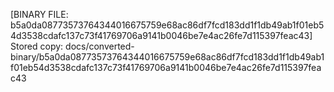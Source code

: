 [BINARY FILE: b5a0da08773573764344016675759e68ac86df7fcd183dd1f1db49ab1f01eb54d3538cdafc137c73f41769706a9141b0046be7e4ac26fe7d115397feac43]
Stored copy: docs/converted-binary/b5a0da08773573764344016675759e68ac86df7fcd183dd1f1db49ab1f01eb54d3538cdafc137c73f41769706a9141b0046be7e4ac26fe7d115397feac43
